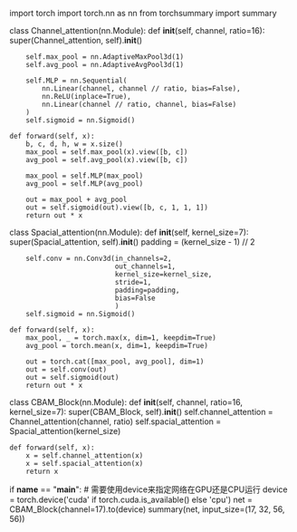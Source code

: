 import torch
import torch.nn as nn
from torchsummary import summary


class Channel_attention(nn.Module):
    def __init__(self, channel, ratio=16):
        super(Channel_attention, self).__init__()

        self.max_pool = nn.AdaptiveMaxPool3d(1)
        self.avg_pool = nn.AdaptiveAvgPool3d(1)

        self.MLP = nn.Sequential(
            nn.Linear(channel, channel // ratio, bias=False),
            nn.ReLU(inplace=True),
            nn.Linear(channel // ratio, channel, bias=False)
        )
        self.sigmoid = nn.Sigmoid()

    def forward(self, x):
        b, c, d, h, w = x.size()
        max_pool = self.max_pool(x).view([b, c])
        avg_pool = self.avg_pool(x).view([b, c])

        max_pool = self.MLP(max_pool)
        avg_pool = self.MLP(avg_pool)

        out = max_pool + avg_pool
        out = self.sigmoid(out).view([b, c, 1, 1, 1])
        return out * x


class Spacial_attention(nn.Module):
    def __init__(self, kernel_size=7):
        super(Spacial_attention, self).__init__()
        padding = (kernel_size - 1) // 2

        self.conv = nn.Conv3d(in_channels=2,
                              out_channels=1,
                              kernel_size=kernel_size,
                              stride=1,
                              padding=padding,
                              bias=False
                              )
        self.sigmoid = nn.Sigmoid()

    def forward(self, x):
        max_pool, _ = torch.max(x, dim=1, keepdim=True)
        avg_pool = torch.mean(x, dim=1, keepdim=True)

        out = torch.cat([max_pool, avg_pool], dim=1)
        out = self.conv(out)
        out = self.sigmoid(out)
        return out * x


class CBAM_Block(nn.Module):
    def __init__(self, channel, ratio=16, kernel_size=7):
        super(CBAM_Block, self).__init__()
        self.channel_attention = Channel_attention(channel, ratio)
        self.spacial_attention = Spacial_attention(kernel_size)

    def forward(self, x):
        x = self.channel_attention(x)
        x = self.spacial_attention(x)
        return x


if __name__ == "__main__":
    # 需要使用device来指定网络在GPU还是CPU运行
    device = torch.device('cuda' if torch.cuda.is_available() else 'cpu')
    net = CBAM_Block(channel=17).to(device)
    summary(net, input_size=(17, 32, 56, 56))
